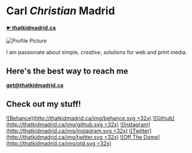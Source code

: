 # Carl *Christian* Madrid

#### [☛ thatkidmadrid.ca](https://thatkidmadrid.ca)

![Profile Picture](https://cdn.thatkidmadrid.ca/headshot-sm.jpg)

I am passionate about simple, *creative*, solutions for web and print media.

## Here's the best way to reach me
**[get@thatkidmadrid.ca](mailto:get@thatkidmadrid.com)**

## Check out my stuff!
[![Behance](http://thatkidmadrid.ca/img/behance.svg =32x)](http://www.behance.net/kidmadrid)	[![Github](http://thatkidmadrid.ca/img/github.svg =32x)](http://www.github.com/ccmadrid)	[![Instagram](http://thatkidmadrid.ca/img/instagram.svg =32x)](http://www.instagram.com/kidmadrid)	[![Twitter](http://thatkidmadrid.ca/img/twitter.svg =32x)](http://www.twitter.com/thatkidmadrid)	[![Off The Dome](http://thatkidmadrid.ca/img/otd.svg =32x)](http://www.offthedome.ca/)
